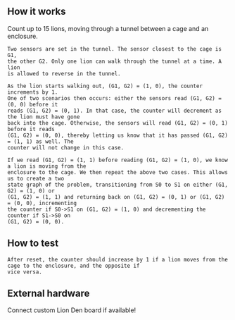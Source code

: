<!---

This file is used to generate your project datasheet. Please fill in the information below and delete any unused
sections.

You can also include images in this folder and reference them in the markdown. Each image must be less than
512 kb in size, and the combined size of all images must be less than 1 MB.
-->

## How it works

Count up to 15 lions, moving through a tunnel between a cage and an enclosure.

    Two sensors are set in the tunnel. The sensor closest to the cage is G1,
    the other G2. Only one lion can walk through the tunnel at a time. A lion 
    is allowed to reverse in the tunnel. 

    As the lion starts walking out, (G1, G2) = (1, 0), the counter increments by 1.
    One of two scenarios then occurs: either the sensors read (G1, G2) = (0, 0) before it 
    reads (G1, G2) = (0, 1). In that case, the counter will decrement as the lion must have gone 
    back into the cage. Otherwise, the sensors will read (G1, G2) = (0, 1) before it reads 
    (G1, G2) = (0, 0), thereby letting us know that it has passed (G1, G2) = (1, 1) as well. The 
    counter will not change in this case.

    If we read (G1, G2) = (1, 1) before reading (G1, G2) = (1, 0), we know a lion is moving from the 
    enclosure to the cage. We then repeat the above two cases. This allows us to create a two 
    state graph of the problem, transitioning from S0 to S1 on either (G1, G2) = (1, 0) or
    (G1, G2) = (1, 1) and returning back on (G1, G2) = (0, 1) or (G1, G2) = (0, 0), incrementing 
    the counter if S0->S1 on (G1, G2) = (1, 0) and decrementing the counter if S1->S0 on 
    (G1, G2) = (0, 0).

## How to test

    After reset, the counter should increase by 1 if a lion moves from the cage to the enclosure, and the opposite if 
    vice versa.

    

## External hardware

Connect custom Lion Den board if available!
